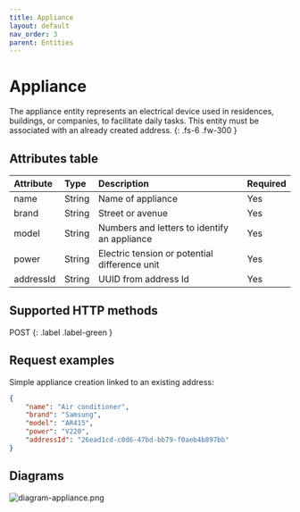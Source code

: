 ```yaml
---
title: Appliance
layout: default
nav_order: 3
parent: Entities
---
```


# Appliance

The appliance entity represents an electrical device used in residences, buildings, or companies, to facilitate daily tasks.
This entity must be associated with an already created address.
{: .fs-6 .fw-300 }

## Attributes table

| Attribute | Type   | Description                                   | Required |
|:----------|:-------|:----------------------------------------------|:---------|
| name      | String | Name of appliance                             | Yes      |
| brand     | String | Street or avenue                              | Yes      |
| model     | String | Numbers and letters to identify an appliance  | Yes      |
| power     | String | Electric tension or potential difference unit | Yes      |
| addressId | String | UUID from address Id                          | Yes      |

## Supported HTTP methods

<span class="fs-5 lh-default">
POST
</span>
{: .label .label-green }

## Request examples

Simple appliance creation linked to an existing address:

```json
{
    "name": "Air conditioner",
    "brand": "Samsung",
    "model": "AR415",
    "power": "V220",
    "addressId": "26ead1cd-c0d6-47bd-bb79-f0aeb4b897bb"
}
```

## Diagrams

![diagram-appliance.png](https://github.com/bigois/kirgh-energy/blob/docs/docs/images/diagram-appliance.png?raw=true)
